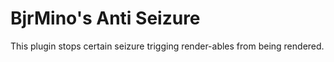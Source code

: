 # BjrMino's Anti Seizure
This plugin stops certain seizure trigging render-ables from being rendered. 
